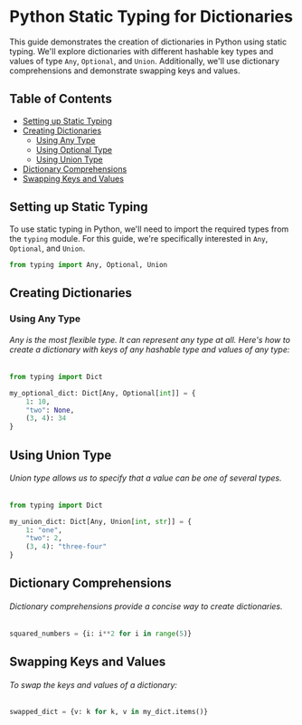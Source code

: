 # Python Static Typing for Dictionaries

This guide demonstrates the creation of dictionaries in Python using static typing. We'll explore dictionaries with different hashable key types and values of type `Any`, `Optional`, and `Union`. Additionally, we'll use dictionary comprehensions and demonstrate swapping keys and values.


## Table of Contents
- [Setting up Static Typing](#setting-up-static-typing)
- [Creating Dictionaries](#creating-dictionaries)
  - [Using Any Type](#using-any-type)
  - [Using Optional Type](#using-optional-type)
  - [Using Union Type](#using-union-type)
- [Dictionary Comprehensions](#dictionary-comprehensions)
- [Swapping Keys and Values](#swapping-keys-and-values)

## Setting up Static Typing
To use static typing in Python, we'll need to import the required types from the `typing` module. For this guide, we're specifically interested in `Any`, `Optional`, and `Union`.

```python
from typing import Any, Optional, Union
```

## Creating Dictionaries
###  Using Any Type
###### Any is the most flexible type. It can represent any type at all. Here's how to create a dictionary with keys of any hashable type and values of any type:

```python
from typing import Dict

my_optional_dict: Dict[Any, Optional[int]] = {
    1: 10,
    "two": None,
    (3, 4): 34
}

```

## Using Union Type
###### Union type allows us to specify that a value can be one of several types.
```python
from typing import Dict

my_union_dict: Dict[Any, Union[int, str]] = {
    1: "one",
    "two": 2,
    (3, 4): "three-four"
}
```
## Dictionary Comprehensions
###### Dictionary comprehensions provide a concise way to create dictionaries.
```python
squared_numbers = {i: i**2 for i in range(5)}
```

## Swapping Keys and Values
###### To swap the keys and values of a dictionary:
```python
swapped_dict = {v: k for k, v in my_dict.items()}
```